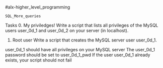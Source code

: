 #alx-higher_level_programming

    SQL_More_queries
Tasks
0. My priviledges!
Write a script that lists all privileges of the MySQL users user_0d_1 and user_0d_2 on your server (in localhost).

1. Root user
Write a script that creates the MySQL server user user_0d_1.

user_0d_1 should have all privileges on your MySQL server
The user_0d_1 password should be set to user_0d_1_pwd
If the user user_0d_1 already exists, your script should not fail
